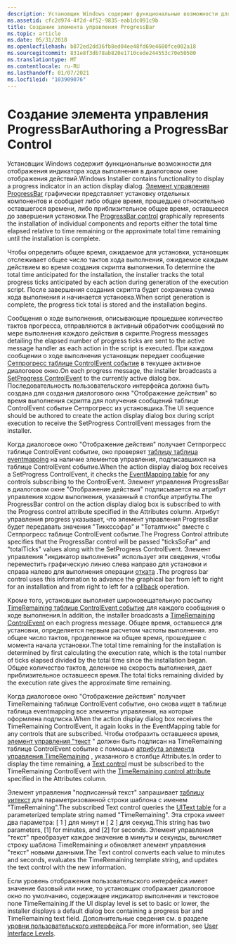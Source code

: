 ```yaml
---
description: Установщик Windows содержит функциональные возможности для отображения индикатора хода выполнения в диалоговом окне отображения действий.
ms.assetid: cfc2d974-4f2d-4f52-9835-eab1dc091c9b
title: Создание элемента управления ProgressBar
ms.topic: article
ms.date: 05/31/2018
ms.openlocfilehash: b872ed2dd36fb8ed04ee48fd69e4680fce002a18
ms.sourcegitcommit: 831e8f3db78ab820e1710cede244553c70e50500
ms.translationtype: MT
ms.contentlocale: ru-RU
ms.lasthandoff: 01/07/2021
ms.locfileid: "103909076"
---
```

# <a name="authoring-a-progressbar-control"></a><span data-ttu-id="3bae4-103">Создание элемента управления ProgressBar</span><span class="sxs-lookup"><span data-stu-id="3bae4-103">Authoring a ProgressBar Control</span></span>

<span data-ttu-id="3bae4-104">Установщик Windows содержит функциональные возможности для отображения индикатора хода выполнения в диалоговом окне отображения действий.</span><span class="sxs-lookup"><span data-stu-id="3bae4-104">Windows Installer contains functionality to display a progress indicator in an action display dialog.</span></span> <span data-ttu-id="3bae4-105">[Элемент управления ProgressBar](progressbar-control.md) графически представляет установку отдельных компонентов и сообщает либо общее время, прошедшее относительно оставшегося времени, либо приблизительное общее время, оставшееся до завершения установки.</span><span class="sxs-lookup"><span data-stu-id="3bae4-105">The [ProgressBar control](progressbar-control.md) graphically represents the installation of individual components and reports either the total time elapsed relative to time remaining or the approximate total time remaining until the installation is complete.</span></span>

<span data-ttu-id="3bae4-106">Чтобы определить общее время, ожидаемое для установки, установщик отслеживает общее число тактов хода выполнения, ожидаемое каждым действием во время создания скрипта выполнения.</span><span class="sxs-lookup"><span data-stu-id="3bae4-106">To determine the total time anticipated for the installation, the installer tracks the total progress ticks anticipated by each action during generation of the execution script.</span></span> <span data-ttu-id="3bae4-107">После завершения создания скрипта будет сохранена сумма хода выполнения и начинается установка.</span><span class="sxs-lookup"><span data-stu-id="3bae4-107">When script generation is complete, the progress tick total is stored and the installation begins.</span></span>

<span data-ttu-id="3bae4-108">Сообщения о ходе выполнения, описывающие прошедшее количество тактов прогресса, отправляются в активный обработчик сообщений по мере выполнения каждого действия в скрипте.</span><span class="sxs-lookup"><span data-stu-id="3bae4-108">Progress messages detailing the elapsed number of progress ticks are sent to the active message handler as each action in the script is executed.</span></span> <span data-ttu-id="3bae4-109">При каждом сообщении о ходе выполнения установщик передает сообщение [Сетпрогресс таблице ControlEvent событие](setprogress-controlevent.md) в текущее активное диалоговое окно.</span><span class="sxs-lookup"><span data-stu-id="3bae4-109">On each progress message, the installer broadcasts a [SetProgress ControlEvent](setprogress-controlevent.md) to the currently active dialog box.</span></span> <span data-ttu-id="3bae4-110">Последовательность пользовательского интерфейса должна быть создана для создания диалогового окна "Отображение действия" во время выполнения скрипта для получения сообщений таблице ControlEvent событие Сетпрогресс из установщика.</span><span class="sxs-lookup"><span data-stu-id="3bae4-110">The UI sequence should be authored to create the action display dialog box during script execution to receive the SetProgress ControlEvent messages from the installer.</span></span>

<span data-ttu-id="3bae4-111">Когда диалоговое окно "Отображение действия" получает Сетпрогресс таблице ControlEvent событие, оно проверяет [таблицу таблица eventmapping](eventmapping-table.md) на наличие элементов управления, подписавшихся на таблице ControlEvent событие.</span><span class="sxs-lookup"><span data-stu-id="3bae4-111">When the action display dialog box receives a SetProgress ControlEvent, it checks the [EventMapping table](eventmapping-table.md) for any controls subscribing to the ControlEvent.</span></span> <span data-ttu-id="3bae4-112">Элемент управления ProgressBar в диалоговом окне "Отображение действия" подписывается на атрибут управления ходом выполнения, указанный в столбце атрибуты.</span><span class="sxs-lookup"><span data-stu-id="3bae4-112">The ProgressBar control on the action display dialog box is subscribed to with the Progress control attribute specified in the Attributes column.</span></span> <span data-ttu-id="3bae4-113">Атрибут управления progress указывает, что элемент управления ProgressBar будет передавать значения "Тиккссофар" и "Тоталтиккс" вместе с Сетпрогресс таблице ControlEvent событие.</span><span class="sxs-lookup"><span data-stu-id="3bae4-113">The Progress Control attribute specifies that the ProgressBar control will be passed "ticksSoFar" and "totalTicks" values along with the SetProgress ControlEvent.</span></span> <span data-ttu-id="3bae4-114">Элемент управления "индикатор выполнения" использует эти сведения, чтобы переместить графическую линию слева направо для установки и справа налево для выполнения операции [отката](rollback-installation.md) .</span><span class="sxs-lookup"><span data-stu-id="3bae4-114">The progress bar control uses this information to advance the graphical bar from left to right for an installation and from right to left for a [rollback](rollback-installation.md) operation.</span></span>

<span data-ttu-id="3bae4-115">Кроме того, установщик выполняет широковещательную рассылку [TimeRemaining таблице ControlEvent событие](timeremaining-controlevent.md) для каждого сообщения о ходе выполнения.</span><span class="sxs-lookup"><span data-stu-id="3bae4-115">In addition, the installer broadcasts a [TimeRemaining ControlEvent](timeremaining-controlevent.md) on each progress message.</span></span> <span data-ttu-id="3bae4-116">Общее время, оставшееся для установки, определяется первым расчетом частоты выполнения. это общее число тактов, проделенное на общее время, прошедшее с момента начала установки.</span><span class="sxs-lookup"><span data-stu-id="3bae4-116">The total time remaining for the installation is determined by first calculating the execution rate, which is the total number of ticks elapsed divided by the total time since the installation began.</span></span> <span data-ttu-id="3bae4-117">Общее количество тактов, деленное на скорость выполнения, дает приблизительное оставшееся время.</span><span class="sxs-lookup"><span data-stu-id="3bae4-117">The total ticks remaining divided by the execution rate gives the approximate time remaining.</span></span>

<span data-ttu-id="3bae4-118">Когда диалоговое окно "Отображение действия" получает TimeRemaining таблице ControlEvent событие, оно снова ищет в таблице таблица eventmapping все элементы управления, на которые оформлена подписка.</span><span class="sxs-lookup"><span data-stu-id="3bae4-118">When the action display dialog box receives the TimeRemaining ControlEvent, it again looks in the EventMapping table for any controls that are subscribed.</span></span> <span data-ttu-id="3bae4-119">Чтобы отобразить оставшееся время, [элемент управления "текст](text-control.md) " должен быть подписан на TimeRemaining таблице ControlEvent событие с помощью [атрибута элемента управления TimeRemaining](timeremaining-control-attribute.md) , указанного в столбце Attributes.</span><span class="sxs-lookup"><span data-stu-id="3bae4-119">In order to display the time remaining, a [Text control](text-control.md) must be subscribed to the TimeRemaining ControlEvent with the [TimeRemaining control attribute](timeremaining-control-attribute.md) specified in the Attributes column.</span></span>

<span data-ttu-id="3bae4-120">Элемент управления "подписанный текст" запрашивает [таблицу уитекст](uitext-table.md) для параметризованной строки шаблона с именем "TimeRemaining".</span><span class="sxs-lookup"><span data-stu-id="3bae4-120">The subscribed Text control queries the [UIText table](uitext-table.md) for a parameterized template string named "TimeRemaining".</span></span> <span data-ttu-id="3bae4-121">Эта строка имеет два параметра: \[ 1 \] для минут и \[ 2 \] для секунд.</span><span class="sxs-lookup"><span data-stu-id="3bae4-121">This string has two parameters, \[1\] for minutes, and \[2\] for seconds.</span></span> <span data-ttu-id="3bae4-122">Элемент управления "текст" преобразует каждое значение в минуты и секунды, вычисляет строку шаблона TimeRemaining и обновляет элемент управления "текст" новыми данными.</span><span class="sxs-lookup"><span data-stu-id="3bae4-122">The Text control converts each value to minutes and seconds, evaluates the TimeRemaining template string, and updates the text control with the new information.</span></span>

<span data-ttu-id="3bae4-123">Если уровень отображения пользовательского интерфейса имеет значение базовый или ниже, то установщик отображает диалоговое окно по умолчанию, содержащее индикатор выполнения и текстовое поле TimeRemaining.</span><span class="sxs-lookup"><span data-stu-id="3bae4-123">If the UI display level is set to basic or lower, the installer displays a default dialog box containing a progress bar and TimeRemaining text field.</span></span> <span data-ttu-id="3bae4-124">Дополнительные сведения см. в разделе [уровни пользовательского интерфейса](user-interface-levels.md).</span><span class="sxs-lookup"><span data-stu-id="3bae4-124">For more information, see [User Interface Levels](user-interface-levels.md).</span></span>

 

 



